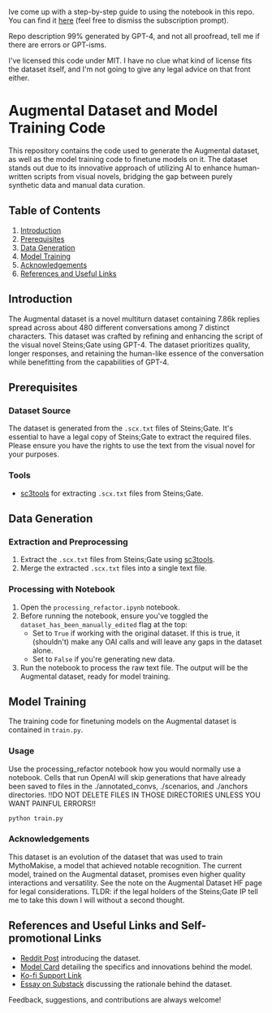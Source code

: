 Ive come up with a step-by-step guide to using the notebook in this repo. You can find it [here]() (feel free to dismiss the subscription prompt).

Repo description 99% generated by GPT-4, and not all proofread, tell me if there are errors or GPT-isms.

I've licensed this code under MIT. I have no clue what kind of license fits the dataset itself, and I'm not going to give any legal advice on that front either.

# Augmental Dataset and Model Training Code

This repository contains the code used to generate the Augmental dataset, as well as the model training code to finetune models on it. The dataset stands out due to its innovative approach of utilizing AI to enhance human-written scripts from visual novels, bridging the gap between purely synthetic data and manual data curation.

## Table of Contents
1. [Introduction](#introduction)
2. [Prerequisites](#prerequisites)
3. [Data Generation](#data-generation)
4. [Model Training](#model-training)
5. [Acknowledgements](#acknowledgements)
6. [References and Useful Links](#references-and-useful-links)

## Introduction
The Augmental dataset is a novel multiturn dataset containing 7.86k replies spread across about 480 different conversations among 7 distinct characters. This dataset was crafted by refining and enhancing the script of the visual novel Steins;Gate using GPT-4. The dataset prioritizes quality, longer responses, and retaining the human-like essence of the conversation while benefitting from the capabilities of GPT-4.

## Prerequisites

### Dataset Source
The dataset is generated from the `.scx.txt` files of Steins;Gate. It's essential to have a legal copy of Steins;Gate to extract the required files. Please ensure you have the rights to use the text from the visual novel for your purposes.

### Tools
- [sc3tools](https://github.com/CommitteeOfZero/sc3tools) for extracting `.scx.txt` files from Steins;Gate.

## Data Generation

### Extraction and Preprocessing
1. Extract the `.scx.txt` files from Steins;Gate using [sc3tools](https://github.com/CommitteeOfZero/sc3tools).
2. Merge the extracted `.scx.txt` files into a single text file.

### Processing with Notebook
1. Open the `processing_refactor.ipynb` notebook.
2. Before running the notebook, ensure you've toggled the `dataset_has_been_manually_edited` flag at the top:
   - Set to `True` if working with the original dataset. If this is true, it (shouldn't) make any OAI calls and will leave any gaps in the dataset alone.
   - Set to `False` if you're generating new data.
3. Run the notebook to process the raw text file. The output will be the Augmental dataset, ready for model training.

## Model Training
The training code for finetuning models on the Augmental dataset is contained in `train.py`. 

### Usage
Use the processing_refactor notebook how you would normally use a notebook. Cells that run OpenAI will skip generations that have already been saved to files in the ./annotated_convs, ./scenarios, and ./anchors directories.
!!DO NOT DELETE FILES IN THOSE DIRECTORIES UNLESS YOU WANT PAINFUL ERRORS!!
```bash
python train.py
```

### Acknowledgements
This dataset is an evolution of the dataset that was used to train MythoMakise, a model that achieved notable recognition. The current model, trained on the Augmental dataset, promises even higher quality interactions and versatility.
See the note on the Augmental Dataset HF page for legal considerations. TLDR: if the legal holders of the Steins;Gate IP tell me to take this down I will without a second thought.

## References and Useful Links and Self-promotional Links
- [Reddit Post](https://www.reddit.com/r/LocalLLaMA/comments/17fsbpe/augmental_an_rp_model_trained_on_a_new_dataset_of/) introducing the dataset.
- [Model Card](https://huggingface.co/Heralax/Augmental-13b) detailing the specifics and innovations behind the model.
- [Ko-fi Support Link](https://ko-fi.com/heralax)
- [Essay on Substack](https://promptingweekly.substack.com/p/human-sourced-ai-augmented-a-promising?utm_source=profile&utm_medium=reader2) discussing the rationale behind the dataset.

Feedback, suggestions, and contributions are always welcome! 
